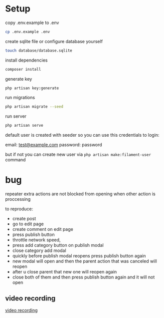 # Setup

copy .env.example to .env

```bash
cp .env.example .env
```

create sqlite file or configure database yourself
    
```bash
touch database/database.sqlite
```

install dependencies

```bash
composer install
```

generate key

```bash
php artisan key:generate
```

run migrations

```bash
php artisan migrate --seed
```

run server

```bash
php artisan serve
```

default user is created with seeder so you can use this credentials to login:

email:  test@example.com
password: password

but if not you can create new user via `php artisan make:filament-user` command




# bug

repeater extra actions are not blocked from opening when other action is proccessing

to reproduce:

- create post
- go to edit page
- create comment on edit page
- press publish button
- throttle network speed, 
- press add category button on publish modal
- close category add modal
- quickly before publish modal reopens press publish button again
- new modal will open and then the parent action that was canceled will reopen
- after u close parent that new one will reopen again
- close both of them and then press publish button again and it will not open

## video recording 
[video recording](./bug-proof.mp4)
